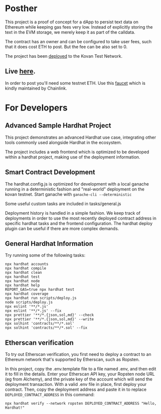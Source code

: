 # Posther

This project is a proof of concept for a dApp to persist text data on Ethereum while keeping gas fees very low. Instead of explicitly storing the text in the EVM storage, we merely keep it as part of the calldata.

The contract has an owner and can be configured to take user fees, such that it does cost ETH to post. But the fee can be also set to 0.

The project has been [deployed](https://kovan.etherscan.io/address/0x60e99C99BaA8Be9D1c7F229a971D16593A41fBf9) to the Kovan Test Network.

## Live [here](https://posther.vercel.app).

In order to post you'll need some testnet ETH. Use this [faucet](https://kovan.chain.link/) which is kindly maintained by Chainlink.

# For Developers
## Advanced Sample Hardhat Project

This project demonstrates an advanced Hardhat use case, integrating other tools commonly used alongside Hardhat in the ecosystem.

The project includes a web frontend which is optimized to be developed within a hardhat project, making use of the deployment information.

## Smart Contract Development

The hardhat.config.js is optimized for development with a local ganache running in a deterministic fashion and "real-world" deployment on the kovan testnet.
Start ganache with `ganache-cli --deterministic`

Some useful custom tasks are included in tasks/general.js

Deployment history is handled in a simple fashion. We keep track of deployments in order to use the most recently deployed contract address in specific hardhat tasks and the frontend configuration. The hardhat deploy plugin can be useful if there are more complex demands.

## General Hardhat Information

Try running some of the following tasks:

```shell
npx hardhat accounts
npx hardhat compile
npx hardhat clean
npx hardhat test
npx hardhat node
npx hardhat help
REPORT_GAS=true npx hardhat test
npx hardhat coverage
npx hardhat run scripts/deploy.js
node scripts/deploy.js
npx eslint '**/*.js'
npx eslint '**/*.js' --fix
npx prettier '**/*.{json,sol,md}' --check
npx prettier '**/*.{json,sol,md}' --write
npx solhint 'contracts/**/*.sol'
npx solhint 'contracts/**/*.sol' --fix
```

## Etherscan verification

To try out Etherscan verification, you first need to deploy a contract to an Ethereum network that's supported by Etherscan, such as Ropsten.

In this project, copy the .env.template file to a file named .env, and then edit it to fill in the details. Enter your Etherscan API key, your Ropsten node URL (eg from Alchemy), and the private key of the account which will send the deployment transaction. With a valid .env file in place, first deploy your contract. Then, copy the deployment address and paste it in to replace `DEPLOYED_CONTRACT_ADDRESS` in this command:

```shell
npx hardhat verify --network ropsten DEPLOYED_CONTRACT_ADDRESS "Hello, Hardhat!"
```
